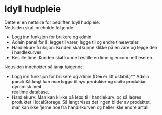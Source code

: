 # Idyll hudpleie

Dette er en nettside for bedriften Idyll hudpleie. <br/>
Nettsiden skal inneholde følgende:

* Logg inn funksjon for brukere og admin.
* Admin panel for å: legge til varer, legge til og endre timeavtaler.
* Handlekurv funksjon: Kunden skal kunne klikke på en vare og legge den i handlekurven.
* Bestille time: Kunden skal kunne bestille en time igjennom nettleseren.

Nettsiden inneholder så langt følgende:
* Logg inn funksjon for brukere og admin (Den er litt ustabil.)**  Admin panel: Så langt kan man legge til nye produkter og slette produkter dynamisk med       
  realtime database.
* Handlekurv: Man kan klikke på legg til i handlekurv, og så lagres produktet i localStorage. Så langt vises det ingen bilder av produktet, man kan ikke fjerne 
 noe fra handlekurven og heller ikke endre antall.
